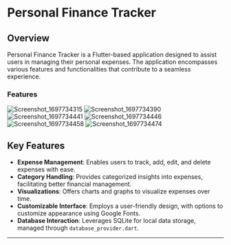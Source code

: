 # Personal Finance Tracker

## Overview

Personal Finance Tracker is a Flutter-based application designed to assist users in managing their personal expenses. The application encompasses various features and functionalities that contribute to a seamless experience.

### Features



  ![Screenshot_1697734315](https://github.com/Oluwaseyieniola/trace/assets/80404459/5f905f11-b5e7-4067-b028-4f843503ce54)
  ![Screenshot_1697734390](https://github.com/Oluwaseyieniola/trace/assets/80404459/e7a863b5-fe6a-481f-85e9-ab70101b556f)
  ![Screenshot_1697734441](https://github.com/Oluwaseyieniola/trace/assets/80404459/2055e6ca-19ee-4fbe-845b-cdd83ccdcfb6)
  ![Screenshot_1697734446](https://github.com/Oluwaseyieniola/trace/assets/80404459/5ae363d6-eb02-4e6a-b589-f2f98ece6603)
  ![Screenshot_1697734458](https://github.com/Oluwaseyieniola/trace/assets/80404459/7cd90063-aa7f-4379-9bd4-dffca045bcd1)
  ![Screenshot_1697734474](https://github.com/Oluwaseyieniola/trace/assets/80404459/745a8d75-e705-415f-90c0-6bb0ca548d0e)




## Key Features

- **Expense Management**: Enables users to track, add, edit, and delete expenses with ease.
- **Category Handling**: Provides categorized insights into expenses, facilitating better financial management.
- **Visualizations**: Offers charts and graphs to visualize expenses over time.
- **Customizable Interface**: Employs a user-friendly design, with options to customize appearance using Google Fonts.
- **Database Interaction**: Leverages SQLite for local data storage, managed through `database_provider.dart`.




---

